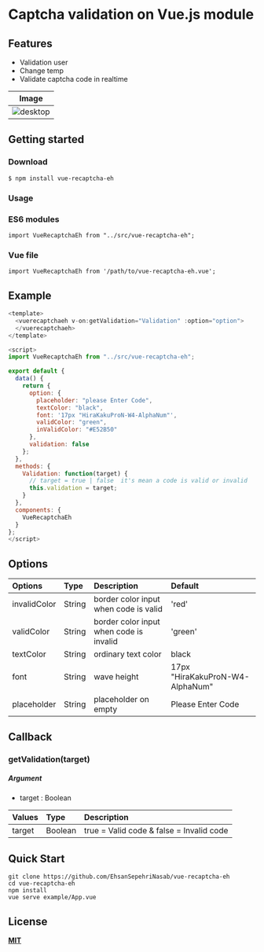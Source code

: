 # Captcha validation on Vue.js module

## Features
* Validation user
* Change temp
* Validate captcha code in realtime

| Image  |
| --- |
| ![desktop](http://s7.picofile.com/file/8388282850/recaptcha.png)|



## Getting started
### Download
```
$ npm install vue-recaptcha-eh
```

### Usage
### ES6 modules
```
import VueRecaptchaEh from "../src/vue-recaptcha-eh";

```

### Vue file
```
import VueRecaptchaEh from '/path/to/vue-recaptcha-eh.vue';
```

## Example
```js
<template>
  <vuerecaptchaeh v-on:getValidation="Validation" :option="option">
  </vuerecaptchaeh>
</template>

<script>
import VueRecaptchaEh from "../src/vue-recaptcha-eh";

export default {
  data() {
    return {
      option: {
        placeholder: "please Enter Code",
        textColor: "black",
        font: '17px "HiraKakuProN-W4-AlphaNum"',
        validColor: "green",
        inValidColor: "#E52B50"
      },
      validation: false
    };
  },
  methods: {
    Validation: function(target) {
      // target = true | false  it's mean a code is valid or invalid
      this.validation = target;
    }
  },
  components: {
    VueRecaptchaEh
  }
};
</script>

```

## Options
| Options | Type | Description | Default |
|:--|:--|:--|:--|
| invalidColor | String | border color input when code is valid | 'red' |
| validColor | String | border color input when code is invalid | 'green'  |
| textColor | String | ordinary text color| black |
| font | String | wave height | 17px "HiraKakuProN-W4-AlphaNum" |
| placeholder |  String | placeholder on empty | Please Enter Code |


## Callback

### **getValidation(target)**

##### Argument

* target : Boolean

| Values | Type | Description |
|:--|:--|:--|
|target|Boolean|true = Valid code & false = Invalid code|


## Quick Start
```
git clone https://github.com/EhsanSepehriNasab/vue-recaptcha-eh
cd vue-recaptcha-eh
npm install
vue serve example/App.vue
```

## License
**[MIT](https://github.com/mitsuyacider/vue-hashtag-textarea/blob/master/LICENSE.txt)**